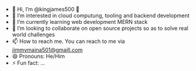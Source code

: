 - 👋 Hi, I’m @kingjames500 👑
- 👀 I’m interested in cloud computung, tooling and backend development
- 🌱 I’m currently learning web development MERN stack
- 💞️ I’m looking to collaborate on open source projects so as to solve real world challenges
- 📫 How to reach me. You can reach to me via [jimmymaina501@gmaill.com](mailto:email@example.com)
- 😄 Pronouns: He/Him
- ⚡ Fun fact: ...

<!---
kingjames500/kingjames500 is a ✨ special ✨ repository because its `README.md` (this file) appears on your GitHub profile.
You can click the Preview link to take a look at your changes.
--->
